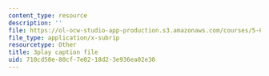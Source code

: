 ```yaml
---
content_type: resource
description: ''
file: https://ol-ocw-studio-app-production.s3.amazonaws.com/courses/5-61-physical-chemistry-fall-2017/710cd50e80cf7e0218d23e936ea02e30_IZ405_YLKJQ.srt
file_type: application/x-subrip
resourcetype: Other
title: 3play caption file
uid: 710cd50e-80cf-7e02-18d2-3e936ea02e30
---
```

